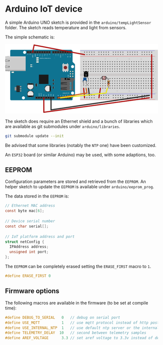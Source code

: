 # Arduino IoT device

A simple Arduino UNO sketch is provided in the `arduino/tempLightSensor` folder.
The sketch reads temperature and light from sensors. 

The simple schematic is:

![tempLightSensor](./tempLightSensor/tempLightSensor.svg)

The sketch does require an Ethernet shield and a bunch of libraries which are
available as git submodules under `arduino/libraries`.

```bash
git submodule update --init
```

Be advised that some libraries (notably the `NTP` one) have been customized.

An `ESP32` board (or similar Arduino) may be used, with some adaptions, too.

## EEPROM

Configuration parameters are stored and retrieved from the `EEPROM`.
An helper sketch to update the `EEPROM` is available under
`arduino/eeprom_prog`.

The data stored in the `EEPROM` is:

```c
// Ethernet MAC address
const byte mac[6];

// Device serial number
const char serial[];

// IoT platform address and port
struct netConfig {
  IPAddress address;
  unsigned int port;
};

```

The `EEPROM` can be completely erased setting the `ERASE_FIRST` macro to `1`.

```c
#define ERASE_FIRST 0
```

## Firmware options

The following macros are available in the firmware (to be set at compile time):

```c
#define DEBUG_TO_SERIAL   0   // debug on serial port
#define USE_MQTT          1   // use mqtt protocol instead of http post
#define USE_INTERNAL_NTP  1   // use default ntp server or the internal one
#define TELEMETRY_DELAY  10   // second between telemetry samples
#define AREF_VOLTAGE      3.3 // set aref voltage to 3.3v instead of default 5v
```